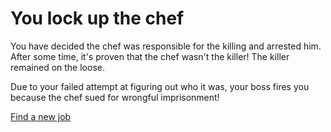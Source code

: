 # You lock up the chef

You have decided the chef was responsible for the killing and arrested him. After some time, it's proven that the chef wasn't the killer! The killer remained on the loose.

Due to your failed attempt at figuring out who it was, your boss fires you because the chef sued for wrongful imprisonment!

[Find a new job](../new-case.md)
